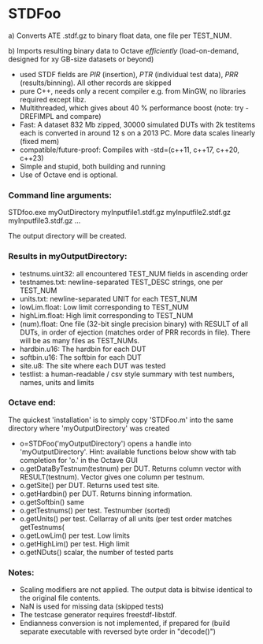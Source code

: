 # STDFoo
a) Converts ATE .stdf.gz to binary float data, one file per TEST_NUM.

b) Imports resulting binary data to Octave _efficiently_ (load-on-demand, designed for xy GB-size datasets or beyond)

* used STDF fields are *PIR* (insertion), *PTR* (individual test data), *PRR* (results/binning). All other records are skipped
* pure C++, needs only a recent compiler e.g. from MinGW, no libraries required except libz. 
* Multithreaded, which gives about 40 % performance boost (note: try -DREFIMPL and compare)
* Fast: A dataset 832 Mb zipped, 30000 simulated DUTs with 2k testitems each is converted in around 12 s on a 2013 PC. More data scales linearly (fixed mem)
* compatible/future-proof: Compiles with -std=(c++11, c++17, c++20, c++23)
* Simple and stupid, both building and running 
* Use of Octave end is optional.

### Command line arguments: 
STDfoo.exe myOutDirectory myInputfile1.stdf.gz myInputfile2.stdf.gz myInputfile3.stdf.gz ...
	
The output directory will be created.

### Results in myOutputDirectory:
* testnums.uint32: all encountered TEST_NUM fields in ascending order
* testnames.txt: newline-separated TEST_DESC strings, one per TEST_NUM
* units.txt: newline-separated UNIT for each TEST_NUM
* lowLim.float: Low limit corresponding to TEST_NUM 
* highLim.float: High limit corresponding to TEST_NUM
* (num).float: One file (32-bit single precision binary) with RESULT of all DUTs, in order of ejection (matches order of PRR records in file). There will be as many files as TEST_NUMs.
* hardbin.u16: The hardbin for each DUT
* softbin.u16: The softbin for each DUT
* site.u8: The site where each DUT was tested
* testlist: a human-readable / csv style summary with test numbers, names, units and limits

### Octave end:
The quickest 'installation' is to simply copy 'STDFoo.m' into the same directory where 'myOutputDirectory' was created
* o=STDFoo('myOutputDirectory') opens a handle into 'myOutputDirectory'. Hint: available functions below show with tab completion for 'o.' in the Octave GUI
* o.getDataByTestnum(testnum) per DUT. Returns column vector with RESULT(testnum). Vector gives one column per testnum.
* o.getSite() per DUT. Returns used test site.
* o.getHardbin() per DUT. Returns binning information.
* o.getSoftbin() same
* o.getTestnums() per test. Testnumber (sorted)
* o.getUnits() per test. Cellarray of all units (per test order matches getTestnums(
* o.getLowLim() per test. Low limits
* o.getHighLim() per test. High limit
* o.getNDuts() scalar, the number of tested parts

### Notes: 
- Scaling modifiers are not applied. The output data is bitwise identical to the original file contents.
- NaN is used for missing data (skipped tests)
- The testcase generator requires freestdf-libstdf.
- Endianness conversion is not implemented, if prepared for (build separate executable with reversed byte order in "decode()")
